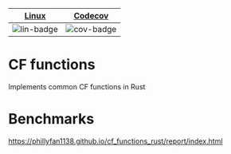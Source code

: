 | [Linux][lin-link] |  [Codecov][cov-link]  |
| :---------------: | :-------------------: |
| ![lin-badge]      | ![cov-badge]          |

[lin-badge]: https://github.com/phillyfan1138/cf_functions_rust/workflows/Rust/badge.svg
[lin-link]:  https://github.com/phillyfan1138/cf_functions_rust/actions
[cov-badge]: https://codecov.io/gh/phillyfan1138/cf_functions_rust/branch/master/graph/badge.svg
[cov-link]:  https://codecov.io/gh/phillyfan1138/cf_functions_rust

# CF functions

Implements common CF functions in Rust

# Benchmarks

https://phillyfan1138.github.io/cf_functions_rust/report/index.html